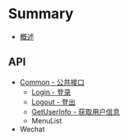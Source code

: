 # Summary

* [概述](README.md)

## API

* [Common - 公共接口](api/common.md)
  * [Login - 登录](api/common/login.md)
  * [Logout - 登出](api/common/logout.md)
  * [GetUserInfo - 获取用户信息](api/common/getuserinfo.md)
  * MenuList
* Wechat

